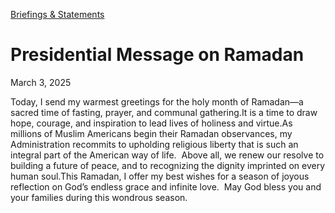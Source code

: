 [Briefings &amp; Statements](https://www.whitehouse.gov/briefings-statements/)

# 					Presidential Message on Ramadan				

March 3, 2025

Today, I send my warmest greetings for the holy month of Ramadan—a sacred time of fasting, prayer, and communal gathering.It is a time to draw hope, courage, and inspiration to lead lives of holiness and virtue.As millions of Muslim Americans begin their Ramadan observances, my Administration recommits to upholding religious liberty that is such an integral part of the American way of life.  Above all, we renew our resolve to building a future of peace, and to recognizing the dignity imprinted on every human soul.This Ramadan, I offer my best wishes for a season of joyous reflection on God’s endless grace and infinite love.  May God bless you and your families during this wondrous season.
